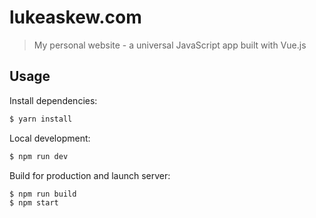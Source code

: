 # lukeaskew.com

> My personal website - a universal JavaScript app built with Vue.js

## Usage

Install dependencies:

``` bash
$ yarn install
```

Local development:

```bash
$ npm run dev
```

Build for production and launch server:

```
$ npm run build
$ npm start
```
